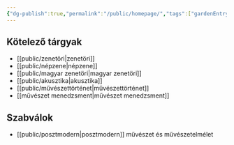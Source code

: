 ```yaml
---
{"dg-publish":true,"permalink":"/public/homepage/","tags":["gardenEntry"]}
---
```


## Kötelező tárgyak

- [[public/zenetöri\|zenetöri]]
- [[public/népzene\|népzene]]
- [[public/magyar zenetöri\|magyar zenetöri]]
- [[public/akusztika\|akusztika]]
- [[public/művészettörténet\|művészettörténet]]
- [[művészet menedzsment\|művészet menedzsment]]

## Szabválok

- [[public/posztmodern\|posztmodern]] művészet és művészetelmélet